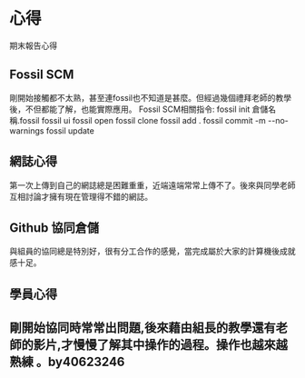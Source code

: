 心得
===

期末報告心得

Fossil SCM
---
剛開始接觸都不太熟，甚至連fossil也不知道是甚麼。但經過幾個禮拜老師的教學後，不但都能了解，也能實際應用。
Fossil SCM相關指令:
fossil init 倉儲名稱.fossil
fossil ui
fossil open
fossil clone
fossil add .
fossil commit -m --no-warnings
fossil update

網誌心得
---
第一次上傳到自己的網誌總是困難重重，近端遠端常常上傳不了。後來與同學老師互相討論才擁有現在管理得不錯的網誌。

Github 協同倉儲
---
與組員的協同總是特別好，很有分工合作的感覺，當完成屬於大家的計算機後成就感十足。

學員心得
---
剛開始協同時常常出問題,後來藉由組長的教學還有老師的影片,才慢慢了解其中操作的過程。操作也越來越熟練 。by40623246
---


 
